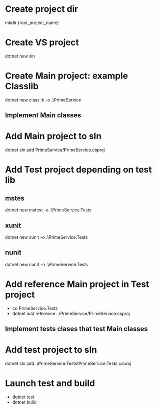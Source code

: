 # Create project dir
mkdir {root_project_name}

# Create VS project
dotnet new sln

# Create Main project: example Classlib
dotnet new classlib -o .\PrimeService
## Implement Main classes

# Add Main project to sln
dotnet sln add PrimeService/PrimeService.csproj

# Add Test project depending on test lib
## mstes
dotnet new mstest -o .\PrimeService.Tests
## xunit
dotnet new xunit -o .\PrimeService.Tests
## nunit
dotnet new nunit -o .\PrimeService.Tests

# Add reference Main project in Test project
- cd PrimeService.Tests
- dotnet add reference ../PrimeService/PrimeService.csproj
## Implement tests clases that test Main classes

# Add test project to sln
dotnet sln add .\PrimeService.Tests\PrimeService.Tests.csproj

# Launch test and build
- dotnet test
- dotnet build


